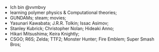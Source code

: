 - Ich bin @vvmbvy
- learning polymer physics & Computational theories;
- GUNDAMs; steam; movies;
- Yasunari Kawabata; J.R.R. Tolkin; Issac Asimov;
- Stanley Kubrick; Christopher Nolan; Hideaki Anno;
- Hikari Mitsushima; Keira Knightly;
- CSGO; R6S; Zelda; TTF2; Monster Hunter; Fire Emblem; Super Smash Bros;


<!---
vvmbvy/vvmbvy is a ✨ special ✨ repository because its `README.md` (this file) appears on your GitHub profile.
You can click the Preview link to take a look at your changes.
--->
